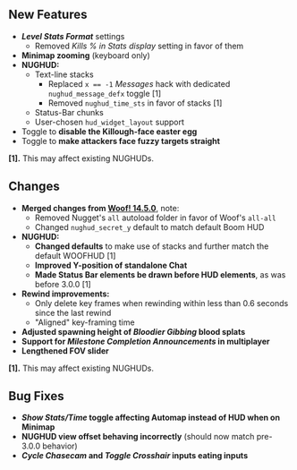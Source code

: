 ## New Features

- **_Level Stats Format_** settings
  - Removed _Kills % in Stats display_ setting in favor of them
- **Minimap zooming** (keyboard only)
- **NUGHUD:**
  - Text-line stacks
    - Replaced `x == -1` _Messages_ hack with dedicated `nughud_message_defx` toggle [1]
    - Removed `nughud_time_sts` in favor of stacks [1]
  - Status-Bar chunks
  - User-chosen `hud_widget_layout` support
- Toggle to **disable the Killough-face easter egg**
- Toggle to **make attackers face fuzzy targets straight**

**[1].** This may affect existing NUGHUDs.

## Changes

- **Merged changes from [Woof! 14.5.0](https://github.com/fabiangreffrath/woof/releases/tag/woof_14.5.0)**, note:
  - Removed Nugget's `all` autoload folder in favor of Woof's `all-all`
  - Changed `nughud_secret_y` default to match default Boom HUD
- **NUGHUD:**
  - **Changed defaults** to make use of stacks and further match the default WOOFHUD [1]
  - **Improved Y-position of standalone Chat**
  - **Made Status Bar elements be drawn before HUD elements**, as was before 3.0.0 [1]
- **Rewind improvements:**
  - Only delete key frames when rewinding within less than 0.6 seconds since the last rewind
  - "Aligned" key-framing time
- **Adjusted spawning height of _Bloodier Gibbing_ blood splats**
- **Support for _Milestone Completion Announcements_ in multiplayer**
- **Lengthened FOV slider**

**[1].** This may affect existing NUGHUDs.

## Bug Fixes

- **_Show Stats/Time_ toggle affecting Automap instead of HUD when on Minimap**
- **NUGHUD view offset behaving incorrectly** (should now match pre-3.0.0 behavior)
- **_Cycle Chasecam_ and _Toggle Crosshair_ inputs eating inputs**
